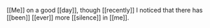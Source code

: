 [[Me]] on a good [[day]], though [[recently]] I noticed that there has [[been]] [[ever]] more [[silence]] in [[me]]. 